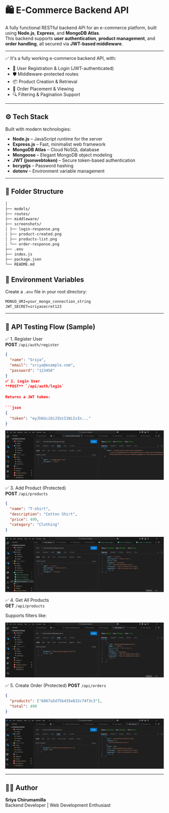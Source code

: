 # 🛍️ E-Commerce Backend API

A fully functional RESTful backend API for an e-commerce platform, built using **Node.js**, **Express**, and **MongoDB Atlas**.  
This backend supports **user authentication**, **product management**, and **order handling**, all secured via **JWT-based middleware**.

---

✅ It's a fully working e-commerce backend API, with:

- 👤 User Registration & Login (JWT-authenticated)  
- 🛡️ Middleware-protected routes  
- 📦 Product Creation & Retrieval  
- 🛒 Order Placement & Viewing  
- 🔍 Filtering & Pagination Support

---

## ⚙️ Tech Stack

Built with modern technologies:

- **Node.js** – JavaScript runtime for the server
- **Express.js** – Fast, minimalist web framework
- **MongoDB Atlas** – Cloud NoSQL database
- **Mongoose** – Elegant MongoDB object modeling
- **JWT (jsonwebtoken)** – Secure token-based authentication
- **bcryptjs** – Password hashing
- **dotenv** – Environment variable management
---

## 📁 Folder Structure
```ecommerce-backend/
│
├── models/
├── routes/
├── middleware/
├── screenshots/
│ ├── login-response.png
│ ├── product-created.png
│ ├── products-list.png
│ └── order-response.png
├── .env
├── index.js
├── package.json
└── README.md
```

## 🔐 Environment Variables

Create a `.env` file in your root directory:

```PORT=5000
MONGO_URI=your_mongo_connection_string
JWT_SECRET=sriyasecret123
```
---

## 🧪 API Testing Flow (Sample)

✅ 1. Register User  
**POST** `/api/auth/register`

```json
{
  "name": "Sriya",
  "email": "sriya@example.com",
  "password": "123456"
}
✅ 2. Login User  
**POST** `/api/auth/login`

Returns a JWT token:

```json
{
  "token": "eyJhbGciOiJIUzI1NiIsIn..."
}
```

![Login Response](./screenshots/login-response.png)

✅ 3. Add Product (Protected)  
**POST** `/api/products`

```json
{
  "name": "T-shirt",
  "description": "Cotton Shirt",
  "price": 499,
  "category": "Clothing"
}
```

![Product Created](./screenshots/product-created.png)

✅ 4. Get All Products  
**GET** `/api/products`

Supports filters like:

![Product List](./screenshots/product-list.png)


✅ 5. Create Order (Protected)
**POST** `/api/orders`

```json
{
  "products": ["6867a5d75b435e832c74f3c3"],
  "total": 499
}
```

![Order Created](./screenshots/order-response.png)

---

## 👩‍💻 Author

**Sriya Chirumamilla**  
Backend Developer | Web Development Enthusiast

